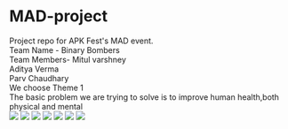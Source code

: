 # MAD-project
Project repo for APK Fest's MAD event.<br>
Team Name - Binary Bombers<br>
Team Members-
Mitul varshney<br>
Aditya Verma<br>
Parv Chaudhary<br>
We choose Theme 1<br>
The basic problem we are trying to solve is to improve human health,both physical and mental<br>
<img src="https://github.com/Mitul16/MAD-project/blob/main/Screenshot_1617899896.png">
<img src="https://github.com/Mitul16/MAD-project/blob/main/Screenshot_1617899903.png">
<img src="https://github.com/Mitul16/MAD-project/blob/main/Screenshot_1617899934.png">
<img src="https://github.com/Mitul16/MAD-project/blob/main/Screenshot_1617899909.png">
<img src="https://github.com/Mitul16/MAD-project/blob/main/Screenshot_1617899945.png">
<img src="https://github.com/Mitul16/MAD-project/blob/main/Screenshot_1617887815.png">
<img src="https://github.com/Mitul16/MAD-project/blob/main/Screenshot_1617890393.png">
